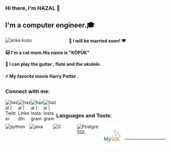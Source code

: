
### Hi there, I'm HAZAL  👋


## I'm  a computer engineer.🎓



<img align="left" alt="anka kusu" width="200px" src="https://github.com/hazalozbey/png/blob/main/Anka-Kusu-56653.gif" />






#### 👫 I will be married soon! ❤️
 
#### 🐱 I'm a cat mom.His name is "KÖPÜK"

#### 🎸 I can play the guitar , flute and the ukulele.

#### ⚡ My favorite movie Harry Potter .



### Connect with me:


[<img align="left" alt="hazal | Twitter" width="40px" src="https://cdn.jsdelivr.net/npm/simple-icons@v3/icons/twitter.svg" />][twitter]
[<img align="left" alt="hazal | LinkedIn" width="40px" src="https://cdn.jsdelivr.net/npm/simple-icons@v3/icons/linkedin.svg" />][linkedin]
[<img align="left" alt="hazal | Instagram" width="40px" src="https://cdn.jsdelivr.net/npm/simple-icons@v3/icons/instagram.svg" />][instagram]
[<img align="left" alt="hazal | Instagram" width="40px" src="https://github.com/hazalozbey/png/blob/main/mail.jpg" />][Mail]
<br />

### Languages and Tools:

<img align="left" alt="python" width="75px" src="https://github.com/hazalozbey/png/blob/main/Python.png" />
<img align="left" alt="java" width="75px" src="https://github.com/hazalozbey/png/blob/main/java.png" />
<img align="left" alt="C" width="75px" src="https://github.com/hazalozbey/png/blob/main/396-3965857_c-c-programming-language-logo-clipart.png" />
<img align="left" alt="PostgreSQL" width="75px" src="https://github.com/hazalozbey/png/blob/main/postgresql.png" />
<img align="left" alt="MySQL" width="75px" src="https://raw.githubusercontent.com/github/explore/80688e429a7d4ef2fca1e82350fe8e3517d3494d/topics/mysql/mysql.png" />


<br />
<br />

---


[twitter]: https://twitter.com/HazalZBEY6
[instagram]: https://www.instagram.com/hzl_ozbey/
[linkedin]: https://www.linkedin.com/in/hazalozbey/
[Mail]:hazalozbey@outlook.com
